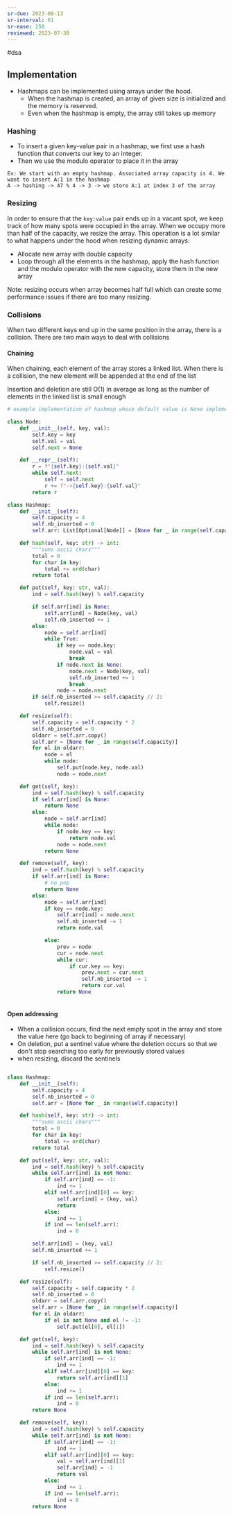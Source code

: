 ```yaml
---
sr-due: 2023-08-13
sr-interval: 61
sr-ease: 250
reviewed: 2023-07-30
---
```


#dsa

## Implementation

- Hashmaps can be implemented using arrays under the hood.
  - When the hashmap is created, an array of given size is initialized and the memory is reserved.
  - Even when the hashmap is empty, the array still takes up memory

### Hashing

- To insert a given key-value pair in a hashmap, we first use a hash function that converts our key to an integer.
- Then we use the modulo operator to place it in the array

```text
Ex: We start with an empty hashmap. Associated array capacity is 4. We want to insert A:1 in the hashmap
A -> hashing -> 47 % 4 -> 3 -> we store A:1 at index 3 of the array
```

### Resizing

In order to ensure that the `key:value` pair ends up in a vacant spot, we keep track of how many spots were occupied in the array.
When we occupy more than half of the capacity, we resize the array.
This operation is a lot similar to what happens under the hood when resizing dynamic arrays:

- Allocate new array with double capacity
- Loop through all the elements in the hashmap, apply the hash function and the modulo operator with the new capacity, store them in the new array

Note: resizing occurs when array becomes half full which can create some performance issues if there are too many resizing.

### Collisions

When two different keys end up in the same position in the array, there is a collision.
There are two main ways to deal with collisions

#### Chaining

When chaining, each element of the array stores a linked list.
When there is a collision, the new element will be appended at the end of the list

Insertion and deletion are still O(1) in average as long as the number of elements in the linked list is small enough

```python
# example implementation of hashmap whose default value is None implemented with chaining

class Node:
    def __init__(self, key, val):
        self.key = key
        self.val = val
        self.next = None

    def __repr__(self):
        r = f"{self.key}:{self.val}"
        while self.next:
            self = self.next
            r += f"->{self.key}:{self.val}"
        return r

class Hashmap:
    def __init__(self):
        self.capacity = 4
        self.nb_inserted = 0
        self.arr: List[Optional[Node]] = [None for _ in range(self.capacity)]

    def hash(self, key: str) -> int:
        """sums ascii chars"""
        total = 0
        for char in key:
            total += ord(char)
        return total

    def put(self, key: str, val):
        ind = self.hash(key) % self.capacity

        if self.arr[ind] is None:
            self.arr[ind] = Node(key, val)
            self.nb_inserted += 1
        else:
            node = self.arr[ind]
            while True:
                if key == node.key:
                    node.val = val
                    break
                if node.next is None:
                    node.next = Node(key, val)
                    self.nb_inserted += 1
                    break
                node = node.next
        if self.nb_inserted >= self.capacity // 2:
            self.resize()

    def resize(self):
        self.capacity = self.capacity * 2
        self.nb_inserted = 0
        oldarr = self.arr.copy()
        self.arr = [None for _ in range(self.capacity)]
        for el in oldarr:
            node = el
            while node:
                self.put(node.key, node.val)
                node = node.next

    def get(self, key):
        ind = self.hash(key) % self.capacity
        if self.arr[ind] is None:
            return None
        else:
            node = self.arr[ind]
            while node:
                if node.key == key:
                    return node.val
                node = node.next
            return None

    def remove(self, key):
        ind = self.hash(key) % self.capacity
        if self.arr[ind] is None:
            # no pop
            return None
        else:
            node = self.arr[ind]
            if key == node.key:
                self.arr[ind] = node.next
                self.nb_inserted -= 1
                return node.val

            else:
                prev = node
                cur = node.next
                while cur:
                    if cur.key == key:
                        prev.next = cur.next
                        self.nb_inserted -= 1
                        return cur.val
                return None



```

#### Open addressing

- When a collision occurs, find the next empty spot in the array and store the value here (go back to beginning of array if necessary)
- On deletion, put a sentinel value where the deletion occurs so that we don't stop searching too early for previously stored values
- when resizing, discard the sentinels

```python

class Hashmap:
    def __init__(self):
        self.capacity = 4
        self.nb_inserted = 0
        self.arr = [None for _ in range(self.capacity)]

    def hash(self, key: str) -> int:
        """sums ascii chars"""
        total = 0
        for char in key:
            total += ord(char)
        return total

    def put(self, key: str, val):
        ind = self.hash(key) % self.capacity
        while self.arr[ind] is not None:
            if self.arr[ind] == -1:
                ind += 1
            elif self.arr[ind][0] == key:
                self.arr[ind] = (key, val)
                return
            else:
                ind += 1
            if ind == len(self.arr):
                ind = 0

        self.arr[ind] = (key, val)
        self.nb_inserted += 1

        if self.nb_inserted >= self.capacity // 2:
            self.resize()

    def resize(self):
        self.capacity = self.capacity * 2
        self.nb_inserted = 0
        oldarr = self.arr.copy()
        self.arr = [None for _ in range(self.capacity)]
        for el in oldarr:
            if el is not None and el != -1:
                self.put(el[0], el[1])

    def get(self, key):
        ind = self.hash(key) % self.capacity
        while self.arr[ind] is not None:
            if self.arr[ind] == -1:
                ind += 1
            elif self.arr[ind][0] == key:
                return self.arr[ind][1]
            else:
                ind += 1
            if ind == len(self.arr):
                ind = 0
        return None

    def remove(self, key):
        ind = self.hash(key) % self.capacity
        while self.arr[ind] is not None:
            if self.arr[ind] == -1:
                ind += 1
            elif self.arr[ind][0] == key:
                val = self.arr[ind][1]
                self.arr[ind] = -1
                return val
            else:
                ind += 1
            if ind == len(self.arr):
                ind = 0
        return None

```
